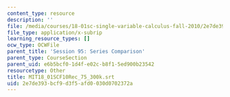 ```yaml
---
content_type: resource
description: ''
file: /media/courses/18-01sc-single-variable-calculus-fall-2010/2e7de393bcf9d3f5afd0030d0702372a_MIT18_01SCF10Rec_75_300k.srt
file_type: application/x-subrip
learning_resource_types: []
ocw_type: OCWFile
parent_title: 'Session 95: Series Comparison'
parent_type: CourseSection
parent_uid: e6b5bcf0-1d4f-e02c-b8f1-5ed900b23542
resourcetype: Other
title: MIT18_01SCF10Rec_75_300k.srt
uid: 2e7de393-bcf9-d3f5-afd0-030d0702372a
---
```

